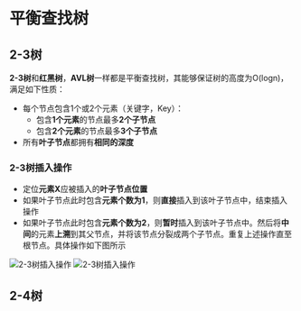 # 平衡查找树
## 2-3树
**2-3树**和**红黑树**，**AVL树**一样都是平衡查找树，其能够保证树的高度为O(logn)，满足如下性质：
* 每个节点包含1个或2个元素（关键字，Key）：
    - 包含**1个元素**的节点最多**2个子节点**
    - 包含**2个元素**的节点最多**3个子节点**
* 所有**叶子节点**都拥有**相同的深度**

### 2-3树插入操作
* 定位**元素X**应被插入的**叶子节点位置**
* 如果叶子节点此时包含**元素个数为1**，则**直接**插入到该叶子节点中，结束插入操作
* 如果叶子节点此时包含**元素个数为2**，则**暂时**插入到该叶子节点中。然后将**中间**的元素**上溯**到其父节点，并将该节点分裂成两个子节点。重复上述操作直至根节点。具体操作如下图所示

![2-3树插入操作](https://github.com/leechengpeng/Note/blob/master/Resources/Images/2_3_tree1.gif)
![2-3树插入操作](https://github.com/leechengpeng/Note/blob/master/Resources/Images/2_3_tree2.gif)

## 2-4树

